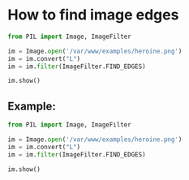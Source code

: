 # How to find image edges

```python
from PIL import Image, ImageFilter

im = Image.open('/var/www/examples/heroine.png')
im = im.convert("L")
im = im.filter(ImageFilter.FIND_EDGES)

im.show()
```


## Example: 
```python
from PIL import Image, ImageFilter

im = Image.open('/var/www/examples/heroine.png')
im = im.convert("L")
im = im.filter(ImageFilter.FIND_EDGES)

im.show()
```

